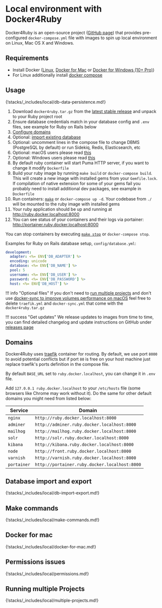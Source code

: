 # Local environment with Docker4Ruby

Docker4Ruby is an open-source project ([GitHub page](https://github.com/wodby/docker4ruby)) that provides pre-configured `docker-compose.yml` file with images to spin up local environment on Linux, Mac OS X and Windows. 

## Requirements

* Install Docker ([Linux](https://docs.docker.com/engine/installation), [Docker for Mac](https://docs.docker.com/engine/installation/mac) or [Docker for Windows (10+ Pro)](https://docs.docker.com/engine/installation/windows))
* For Linux additionally install [docker compose](https://docs.docker.com/compose/install)

## Usage

{!stacks/_includes/local/db-data-persistence.md!}

1. Download `docker4ruby.tar.gz` from the [latest stable release](https://github.com/wodby/docker4ruby/releases) and unpack to your Ruby project root
2. Ensure database credentials match in your database config and `.env` files, see example for Ruby on Rails below
3. [Configure domains](#domains) 
4. Optional: [import existing database](#database-import-and-export) 
5. Optional: uncomment lines in the compose file to change DBMS (PostgreSQL by default) or run Sidekiq, Redis, Elasticsearch, etc
6. Optional: macOS users please read [this](#docker-for-mac)
7. Optional: Windows users please read [this](#permissions-issues)
8. By default ruby container will start Puma HTTP server, if you want to change it modify `Dockerfile`
9. Build your ruby image by running `make build` or `docker-compose build`. This will create a new image with installed gems from your `Gemfile.lock`. If compilation of native extension for some of your gems fail you probably need to install additional dev packages, see example in `Dockerfile`  
10. Run containers: [`make`](#make-commands) or `docker-compose up -d`. Your codebase from `./` will be mounted to the ruby image with installed gems 
11. Your ruby application should be up and running at http://ruby.docker.localhost:8000
12. You can see status of your containers and their logs via portainer: http://portainer.ruby.docker.localhost:8000

You can stop containers by executing [`make stop`](#make-commands) or `docker-compose stop`.

Examples for Ruby on Rails database setup, `config/database.yml`:
```yaml
development:
  adapter: <%= ENV['DB_ADAPTER'] %>
  encoding: unicode
  database: <%= ENV['DB_NAME'] %>
  pool: 5
  username: <%= ENV['DB_USER'] %>
  password: <%= ENV['DB_PASSWORD'] %>
  host: <%= ENV['DB_HOST'] %>
```

!!! info "Optional files"
    If you don't need to [run multiple projects](#running-multiple-projects) and don't use [docker-sync to improve volumes performance on macOS](#docker-for-mac) feel free to delete `traefik.yml` and `docker-sync.yml` that come with the `docker4ruby.tar.gz`

!!! success "Get updates"
    We release updates to images from time to time, you can find detailed changelog and update instructions on GitHub under [releases page](https://github.com/wodby/docker4ruby/releases)  
    
## Domains

Docker4Ruby uses [traefik](https://hub.docker.com/_/traefik) container for routing. By default, we use port `8000` to avoid potential conflicts but if port `80` is free on your host machine just replace traefik's ports definition in the compose file.

By default `BASE_URL` set to `ruby.docker.localhost`, you can change it in `.env` file.

Add `127.0.0.1 ruby.docker.localhost` to your `/etc/hosts` file (some browsers like Chrome may work without it). Do the same for other default domains you might need from listed below:  

| Service      | Domain                                        |
| ------------ | ------------------------------------------    |
| `nginx`      | `http://ruby.docker.localhost:8000`           |
| `adminer`    | `http://adminer.ruby.docker.localhost:8000`   |
| `mailhog`    | `http://mailhog.ruby.docker.localhost:8000`   |
| `solr`       | `http://solr.ruby.docker.localhost:8000`      |
| `kibana`     | `http://kibana.ruby.docker.localhost:8000`    |
| `node`       | `http://front.ruby.docker.localhost:8000`     |
| `varnish`    | `http://varnish.ruby.docker.localhost:8000`   |
| `portainer`  | `http://portainer.ruby.docker.localhost:8000` |

## Database import and export

{!stacks/_includes/local/db-import-export.md!}

## Make commands

{!stacks/_includes/local/make-commands.md!}

## Docker for mac

{!stacks/_includes/local/docker-for-mac.md!}

## Permissions issues

{!stacks/_includes/local/permissions.md!}

## Running multiple Projects

{!stacks/_includes/local/multiple-projects.md!}